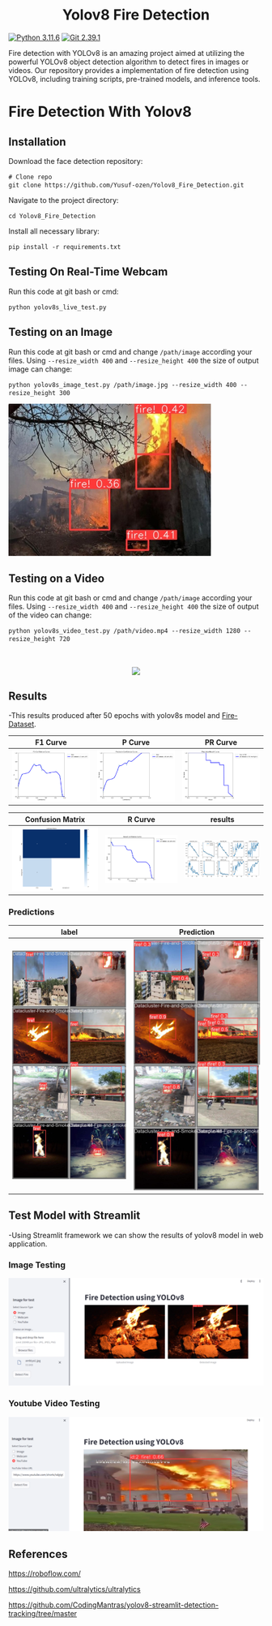 <h1 align="center"><span>Yolov8 Fire Detection</span></h1>



[![Python 3.11.6](https://img.shields.io/badge/python-3.11.6-blue.svg)](https://www.python.org/downloads/release/python-3116/)
[![Git 2.39.1](https://img.shields.io/badge/git-2.39.1-red.svg)](https://git-scm.com/docs/git/2.39.0)

Fire detection with YOLOv8 is an amazing project aimed at utilizing the powerful YOLOv8 object detection algorithm to detect fires in images or videos. Our repository provides a implementation of fire detection using YOLOv8, including training scripts, pre-trained models, and inference tools.


# Fire Detection With Yolov8

## Installation
Download the face detection repository:
``` shell
# Clone repo
git clone https://github.com/Yusuf-ozen/Yolov8_Fire_Detection.git
```

Navigate to the project directory:
``` shell
cd Yolov8_Fire_Detection
```



Install all necessary library:
``` shell
pip install -r requirements.txt
```




## Testing On Real-Time Webcam
Run this code at git bash or cmd:
``` shell
python yolov8s_live_test.py
```


## Testing on an Image
Run this code at git bash or cmd and change `/path/image` according your files. Using `--resize_width 400` and `--resize_height 400` the size of output image can change:


``` shell
python yolov8s_image_test.py /path/image.jpg --resize_width 400 --resize_height 300
```


![Resim Açıklaması](assets/fire_p.jpg)


## Testing on a Video
Run this code at git bash or cmd and change `/path/image` according your files. Using `--resize_width 400` and `--resize_height 400` the size of output of the video can change:

``` shell
python yolov8s_video_test.py /path/video.mp4 --resize_width 1280 --resize_height 720
```




<br>
<div class="gif">
<p align="center">
<img src='assets/gif.gif' align="center" width=800>
</p>
</div>
</div>



## Results
-This results produced after 50 epochs with yolov8s model and [Fire-Dataset](https://www.kaggle.com/datasets/dataclusterlabs/fire-and-smoke-dataset).


| F1 Curve | P Curve | PR Curve |
| :-: | :-: | :-: |
| ![](results/yolov8/F1_curve.png) | ![](results/yolov8/P_curve.png) | ![](results/yolov8/PR_curve.png) |

| Confusion Matrix | R Curve | results |
| :-: | :-: | :-: |
| ![](results/yolov8/confusion_matrix.png) | ![](results/yolov8/R_curve.png) | ![](results/yolov8/results.png) |


### Predictions

| label | Prediction | 
| :-: | :-: |
| ![](results/yolov8/val_batch0_labels.jpg) | ![](results/yolov8/val_batch0_pred.jpg) |



## Test Model with Streamlit
-Using Streamlit framework we can show the results of yolov8 model in web application.

### Image Testing

![Resim Açıklaması](assets/streamlit_predict_image.png)

### Youtube Video Testing

![Resim Açıklaması](assets/streamlit_predict_youtube.png)

## References
https://roboflow.com/

https://github.com/ultralytics/ultralytics

https://github.com/CodingMantras/yolov8-streamlit-detection-tracking/tree/master
